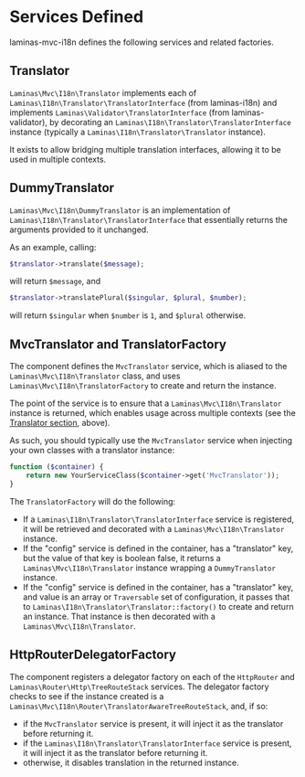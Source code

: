 # Services Defined

laminas-mvc-i18n defines the following services and related factories.

## Translator

`Laminas\Mvc\I18n\Translator` implements each of
`Laminas\I18n\Translator\TranslatorInterface` (from
laminas-i18n) and implements `Laminas\Validator\TranslatorInterface` (from
laminas-validator), by decorating an `Laminas\I18n\Translator\TranslatorInterface`
instance (typically a `Laminas\I18n\Translator\Translator` instance).

It exists to allow bridging multiple translation interfaces, allowing it to be
used in multiple contexts.

## DummyTranslator

`Laminas\Mvc\I18n\DummyTranslator` is an implementation of
`Laminas\I18n\Translator\TranslatorInterface` that essentially returns the
arguments provided to it unchanged.

As an example, calling:

```php
$translator->translate($message);
```

will return `$message`, and

```php
$translator->translatePlural($singular, $plural, $number);
```

will return `$singular` when `$number` is `1`, and `$plural` otherwise.

## MvcTranslator and TranslatorFactory

The component defines the `MvcTranslator` service, which is aliased to the
`Laminas\Mvc\I18n\Translator` class, and uses `Laminas\Mvc\I18n\TranslatorFactory` to
create and return the instance.

The point of the service is to ensure that a `Laminas\Mvc\I18n\Translator` instance
is returned, which enables usage across multiple contexts (see the [Translator
section](#translator), above).

As such, you should typically use the `MvcTranslator` service when injecting
your own classes with a translator instance:

```php
function ($container) {
    return new YourServiceClass($container->get('MvcTranslator'));
}
```

The `TranslatorFactory` will do the following:

- If a `Laminas\I18n\Translator\TranslatorInterface` service is registered, it will
  be retrieved and decorated with a `Laminas\Mvc\I18n\Translator` instance.
- If the "config" service is defined in the container, has a "translator" key,
  but the value of that key is boolean false, it returns a
  `Laminas\Mvc\I18n\Translator` instance wrapping a `DummyTranslator` instance.
- If the "config" service is defined in the container, has a "translator" key,
  and value is an array or `Traversable` set of configuration, it passes that to
  `Laminas\I18n\Translator\Translator::factory()` to create and return an instance.
  That instance is then decorated with a `Laminas\Mvc\I18n\Translator`.

## HttpRouterDelegatorFactory

The component registers a delegator factory on each of the `HttpRouter` and
`Laminas\Router\Http\TreeRouteStack` services. The delegator factory checks to see
if the instance created is a `Laminas\Mvc\I18n\Router\TranslatorAwareTreeRouteStack`,
and, if so:

- if the `MvcTranslator` service is present, it will inject it as the translator
  before returning it.
- if the `Laminas\I18n\Translator\TranslatorInterface` service is present, it will
  inject it as the translator before returning it.
- otherwise, it disables translation in the returned instance.
